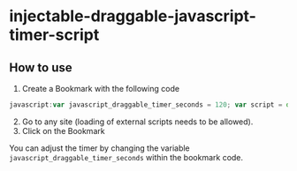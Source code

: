 # injectable-draggable-javascript-timer-script
## How to use
1. Create a Bookmark with the following code  
```javascript
javascript:var javascript_draggable_timer_seconds = 120; var script = document.createElement('script');script.src = "https://cdn.statically.io/gh/gysi/injectable-draggable-javascript-timer-script/3.0.0/load.min.js"; script.type = 'text/javascript';document.head.appendChild(script);
```
2. Go to any site (loading of external scripts needs to be allowed).  
3. Click on the Bookmark  

You can adjust the timer by changing the variable ```javascript_draggable_timer_seconds``` within the bookmark code.
